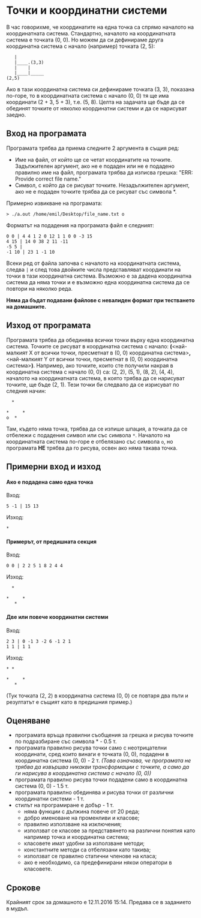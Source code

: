 # Точки и координатни системи

В час говорихме, че координатите на една точка са спрямо началото на координатната система. Стандартно, началото на координатната система е точката (0, 0). Но можем да си дефинираме друга координатна система с начало (например) точката (2, 5):
```
   |
   |____.(3,3)
   |    |
   |____|_____
(2,5)
```
Ако в тази координатна система си дефинираме точката (3, 3), показана по-горе, то в координатната система с начало (0, 0) тя ще има координати (2 + 3, 5 + 3), т.е. (5, 8).
Целта на задачата ще бъде да се обединят точките от няколко координатни системи и да се нарисуват заедно.

## Вход на програмата
Програмата трябва да приема следните 2 аргумента в същия ред:
 - Име на файл, от който ще се четат координатите на точките. Задължителен аргумент, ако не е подаден или не е подадено правилно име на файл, програмата трябва да изписва грешка: "ERR: Provide correct file name."
 - Символ, с който да се рисуват точките. Незадължителен аргумент, ако не е подаден точките трябва да се рисуват със символа \*.

Примерно извикване на програмата:
```
> ./a.out /home/emil/Desktop/file_name.txt o
```

Форматът на подадения на програмата файл е следният:
```
0 0 | 4 4 1 2 0 12 1 1 0 0 -3 15
4 15 | 14 0 38 2 11 -11
-5 5 |
-1 10 | 23 1 -1 10
```
Всеки ред от файла започва с началото на координатната система, следва `|` и след това двойките числа представляват координати на точки в тази координатна система. Възможно е за дадена координатна система да няма точки и е възможно една координатна система да се повтори на няколко реда.

**Няма да бъдат подавани файлове с невалиден формат при тестването на домашните.**

## Изход от програмата
Програмата трябва да обединява всички точки върху една координатна система. Точките се рисуват в координатна система с начало: **(**<най-малкият X от всички точки, пресметнат в (0, 0) координатна система>**,** <най-малкият Y от всички точки, пресметнат в (0, 0) координатна система>**)**. Например, ако точките, които сте получили накрая в координатна система с начало (0, 0) са: (2, 2), (5, 1), (8, 2), (4, 4), началото на координатната система, в която трябва да се нарисуват точките, ще бъде (2, 1). Тези точки би следвало да се изрисуват по следния начин:
```
  *

*     *
о  *
```
Там, където няма точка, трябва да се изпише шпация, а точката да се отбележи с подадения символ или със символа `*`.
Началото на координатната система по-горе е отбелязано със символа `o`, но програмата **НЕ** трябва да го рисува, освен ако няма такава точка.

## Примерни вход и изход
#### Ако е подадена само една точка
Вход:
```
5 -1 | 15 13
```
Изход:
```
*
```
#### Примерът, от предишната секция
Вход:
```
0 0 | 2 2 5 1 8 2 4 4
```
Изход:
```
  *

*     *
   *
```
#### Две или повече координатни системи
Вход:
```
2 3 | 0 -1 3 -2 6 -1 2 1
1 1 | 1 1
```
Изход:
```
* *

*     *
   *
```
(Тук точката (2, 2) в координатна система (0, 0) се повтаря два пъти и резултатът е същият като в предишния пример.)

## Оценяване
 - програмата връща правилни съобщения за грешка и рисува точките по подразбиране със символа \* - 0.5 т.
 - програмата правилно рисува точки само с неотрицателни координати, сред които винаги е точката (0, 0), подадени в координатна система (0, 0) - 2 т.
 *(Това означава, че програмата не трябва да извършва никакви трансформации с точките, а само да ги нарисува в координатна система с начало (0, 0))*
 - програмата правилно рисува точки подадени само в координатна система (0, 0) - 1.5 т.
 - програмата правилно обединява и рисува точки от различни координатни системи - 1 т.
 - стилът на програмиране е добър - 1 т.
   - няма функции с дължина повече от 20 реда;
   - добро именоване на променливи и класове;
   - правилно използване на изключения;
   - използват се класове за представянето на различни понятия като например точка и координатна система;
   - класовете имат удобни за използване методи;
   - константните методи са отбелязани като такива;
   - използват се правилно статични членове на класа;
   - ако е необходимо, са предефинирани някои оператори в класовете.

## Срокове

Крайният срок за домашното е 12.11.2016 15:14. Предава се в заданието в мудъл.

